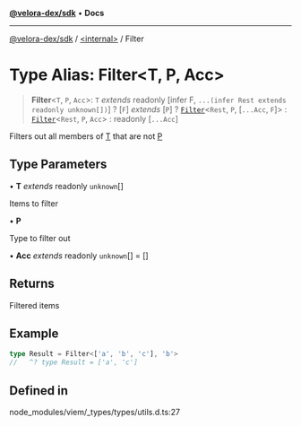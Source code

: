 [**@velora-dex/sdk**](../../README.md) • **Docs**

***

[@velora-dex/sdk](../../globals.md) / [\<internal\>](../README.md) / Filter

# Type Alias: Filter\<T, P, Acc\>

> **Filter**\<`T`, `P`, `Acc`\>: `T` *extends* readonly [infer F, `...(infer Rest extends readonly unknown[])`] ? [`F`] *extends* [`P`] ? [`Filter`](Filter.md)\<`Rest`, `P`, [`...Acc`, `F`]\> : [`Filter`](Filter.md)\<`Rest`, `P`, `Acc`\> : readonly [`...Acc`]

Filters out all members of [T](Filter.md) that are not [P](Filter.md)

## Type Parameters

• **T** *extends* readonly `unknown`[]

Items to filter

• **P**

Type to filter out

• **Acc** *extends* readonly `unknown`[] = []

## Returns

Filtered items

## Example

```ts
type Result = Filter<['a', 'b', 'c'], 'b'>
//   ^? type Result = ['a', 'c']
```

## Defined in

node\_modules/viem/\_types/types/utils.d.ts:27
